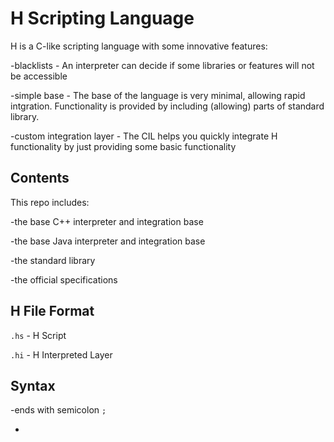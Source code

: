 # H Scripting Language

H is a C-like scripting language with some innovative features:

-blacklists - An interpreter can decide if some libraries or features will not be accessible

-simple base - The base of the language is very minimal, allowing rapid intgration. Functionality is provided by including (allowing) parts of standard library.

-custom integration layer - The CIL helps you quickly integrate H functionality by just providing some basic functionality

## Contents

This repo includes:

-the base C++ interpreter and integration base

-the base Java interpreter and integration base

-the standard library

-the official specifications

## H File Format

`.hs` - H Script

`.hi` - H Interpreted Layer

## Syntax

-ends with semicolon `;`

-

